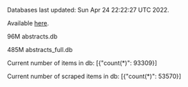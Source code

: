 Databases last updated: Sun Apr 24 22:22:27 UTC 2022. 

Available [here](https://github.com/cbeauhilton/ash-db/releases).


96M	abstracts.db

485M	abstracts_full.db

Current number of items in db:
[{"count(*)": 93309}]

Current number of scraped items in db:
[{"count(*)": 53570}]
